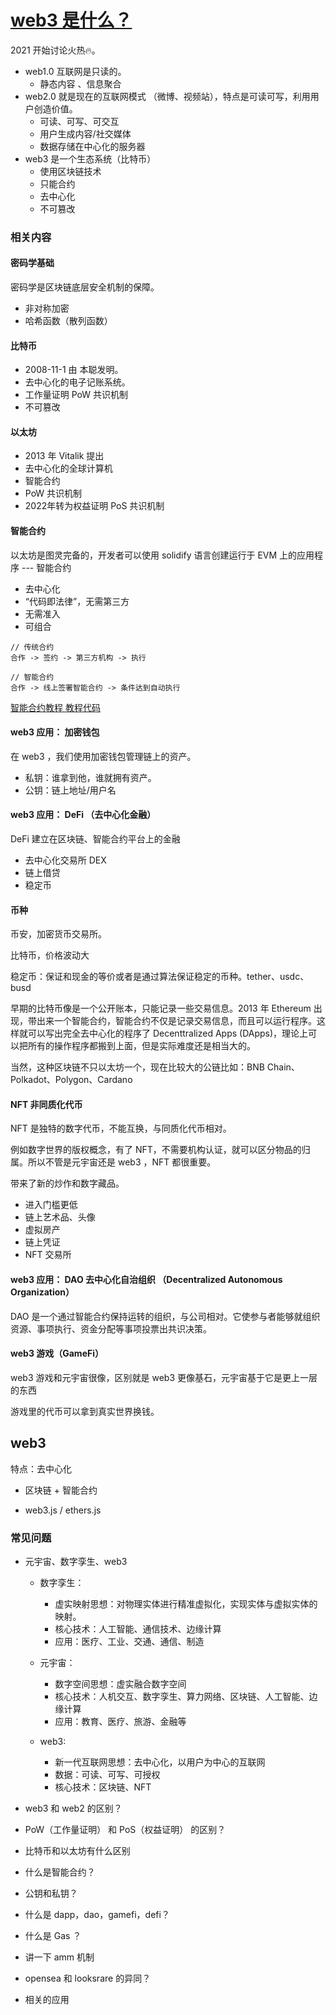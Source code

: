 # [web3 是什么？](https://www.bilibili.com/video/BV1ez4y1h7rj/?spm_id_from=333.337.search-card.all.click&vd_source=076642e5560708d049a6805c50c5ad0e)

2021 开始讨论火热🔥。

- web1.0 互联网是只读的。
  - 静态内容 、信息聚合
- web2.0 就是现在的互联网模式 （微博、视频站），特点是可读可写，利用用户创造价值。
  - 可读、可写、可交互
  - 用户生成内容/社交媒体
  - 数据存储在中心化的服务器
- web3 是一个生态系统（比特币）
  - 使用区块链技术
  - 只能合约
  - 去中心化
  - 不可篡改

### 相关内容

#### 密码学基础

密码学是区块链底层安全机制的保障。

- 非对称加密
- 哈希函数（散列函数）

#### 比特币

- 2008-11-1 由 本聪发明。
- 去中心化的电子记账系统。
- 工作量证明 PoW 共识机制
- 不可篡改

#### 以太坊

- 2013 年 Vitalik 提出
- 去中心化的全球计算机
- 智能合约
- PoW 共识机制
- 2022年转为权益证明 PoS 共识机制

#### 智能合约

以太坊是图灵完备的，开发者可以使用 solidify 语言创建运行于 EVM 上的应用程序 --- 智能合约

- 去中心化
- “代码即法律”，无需第三方
- 无需准入
- 可组合

```
// 传统合约
合作 -> 签约 -> 第三方机构 -> 执行

// 智能合约
合作 -> 线上签署智能合约 -> 条件达到自动执行

```

[智能合约教程 ](https://www.wtf.academy/)
[教程代码](https://github.com/AmazingAng/WTF-Solidity)

#### web3 应用： 加密钱包

在 web3 ，我们使用加密钱包管理链上的资产。

- 私钥：谁拿到他，谁就拥有资产。
- 公钥：链上地址/用户名

#### web3 应用： DeFi （去中心化金融）

DeFi 建立在区块链、智能合约平台上的金融

- 去中心化交易所 DEX
- 链上借贷
- 稳定币

#### 币种

币安，加密货币交易所。

比特币，价格波动大

稳定币：保证和现金的等价或者是通过算法保证稳定的币种。tether、usdc、busd

早期的比特币像是一个公开账本，只能记录一些交易信息。2013 年 Ethereum 出现，带出来一个智能合约，智能合约不仅是记录交易信息，而且可以运行程序。这样就可以写出完全去中心化的程序了 Decenttralized Apps (DApps)，理论上可以把所有的操作程序都搬到上面，但是实际难度还是相当大的。

当然，这种区块链不只以太坊一个，现在比较大的公链比如：BNB Chain、Polkadot、Polygon、Cardano

#### NFT 非同质化代币

NFT 是独特的数字代币，不能互换，与同质化代币相对。

例如数字世界的版权概念，有了 NFT，不需要机构认证，就可以区分物品的归属。所以不管是元宇宙还是 web3 ，NFT 都很重要。

带来了新的炒作和数字藏品。

- 进入门槛更低
- 链上艺术品、头像
- 虚拟房产
- 链上凭证
- NFT 交易所

#### web3 应用： DAO 去中心化自治组织 （Decentralized Autonomous Organization）

DAO 是一个通过智能合约保持运转的组织，与公司相对。它使参与者能够就组织资源、事项执行、资金分配等事项投票出共识决策。

#### web3 游戏（GameFi）

web3 游戏和元宇宙很像，区别就是 web3 更像基石，元宇宙基于它是更上一层的东西

游戏里的代币可以拿到真实世界换钱。

## web3

特点：去中心化

- 区块链 + 智能合约

- web3.js / ethers.js

### 常见问题

- 元宇宙、数字孪生、web3

  - 数字孪生：
    - 虚实映射思想：对物理实体进行精准虚拟化，实现实体与虚拟实体的映射。
    - 核心技术：人工智能、通信技术、边缘计算
    - 应用：医疗、工业、交通、通信、制造
  - 元宇宙：

    - 数字空间思想：虚实融合数字空间
    - 核心技术：人机交互、数字孪生、算力网络、区块链、人工智能、边缘计算
    - 应用：教育、医疗、旅游、金融等

  - web3:
    - 新一代互联网思想：去中心化，以用户为中心的互联网
    - 数据：可读、可写、可授权
    - 核心技术：区块链、NFT

- web3 和 web2 的区别？

- PoW（工作量证明） 和 PoS（权益证明） 的区别？

- 比特币和以太坊有什么区别

- 什么是智能合约？

- 公钥和私钥？

- 什么是 dapp，dao，gamefi，defi？

- 什么是 Gas ？

- 讲一下 amm 机制

- opensea 和 looksrare 的异同？

- 相关的应用
